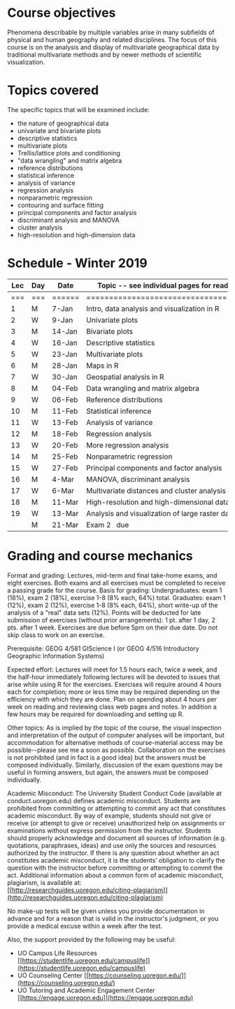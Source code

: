 # Course objectives #

Phenomena describable by multiple variables arise in many subfields of physical and human geography and related disciplines.  The focus of this course is on the analysis and display of multivariate geographical data by traditional multivariate methods and by newer methods of scientific visualization.

# Topics covered #

The specific topics that will be examined include:

- the nature of geographical data
- univariate and bivariate plots
- descriptive statistics
- multivariate plots
- Trellis/lattice plots and conditioning
- "data wrangling" and matrix algebra
- reference distributions
- statistical inference
- analysis of variance
- regression analysis
- nonparametric regression
- contouring and surface fitting
- principal components and factor analysis
- discriminant analysis and MANOVA
- cluster analysis
- high-resolution and high-dimension data

# Schedule - Winter 2019 #

| Lec |  Day | Date    | Topic -- see individual pages for readings   | Exercises and Exams (out)       |due|
| --- |  --- | --------|  --- | --- | --- |
| === |===|======|=====================================|=========================|====|
| 1   | M  |  7-Jan | Intro, data analysis and visualization in R     | 1 Getting and using R & RStudio |   |
| 2   | W  |  9-Jan | Univariate plots                                | 2 Univariate plots              |   |
| 3   | M  | 14-Jan | Bivariate plots                                 | Packages and data               | 1 |
| 4   | W  | 16-Jan | Descriptive statistics                          | 3 Bivariate plots and statistics| 2 |
| 5   | W  | 23-Jan | Multivariate plots                              |                                 |   |
| 6   | M  | 28-Jan | Maps in R                                       | 4 Multivariate plots            | 3 |
| 7   | W  | 30-Jan | Geospatial analysis in R                        |                                 |   |
| 8   | M  | 04-Feb | Data wrangling and matrix algebra               | 5 Matrix algebra                | 4 |
| 9   | W  | 06-Feb | Reference distributions                         | Exam 1 -- due 16-Feb            |   |
| 10  | M  | 11-Feb | Statistical inference                           |                                 |   |
| 11  | W  | 13-Feb | Analysis of variance                            | 6 CI's, t-tests, ANOVA          |   |
| 12  | M  | 18-Feb | Regression analysis                             |                                 | 5 |         
| 13  | W  | 20-Feb | More regression analysis                        | 7 Regression analysis           |   |
| 14  | M  | 25-Feb | Nonparametric regression                        |                                 | 6 |   
| 15  | W  | 27-Feb | Principal components and factor analysis        |                                 |   |
| 16  | M  |  4-Mar | MANOVA, discriminant analysis                   | 8 Multivariate analysis         | 7 |
| 17  | W  |  6-Mar | Multivariate distances and cluster analysis     |                                 |   |
| 18  | M  | 11-Mar | High-resolution and high-dimensional data sets  | Exam 2 -- due 21-Mar            |   |
| 19  | W  | 13-Mar | Analysis and visualization of large raster data sets |                            |   |
|     | M  | 21-Mar | Exam 2   due                                    |                                 | 8 |       


# Grading and course mechanics #

Format and grading:  Lectures, mid-term and final take-home exams, and eight exercises.  Both exams and all exercises must be completed to receive a passing grade for the course.  Basis for grading:  Undergraduates:  exam 1 (18%), exam 2 (18%), exercise 1-8 (8% each, 64%) total.  Graduates:  exam 1 (12%), exam 2 (12%), exercise 1-8 (8% each, 64%), short write-up of the analysis of a "real" data sets (12%).  Points will be deducted for late submission of exercises (without prior arrangements):  1 pt. after 1 day, 2 pts. after 1 week. Exercises are due before 5pm on their due date.  Do not skip class to work on an exercise.

Prerequisite:  GEOG 4/581 GIScience I (or GEOG 4/516  Introductory Geographic Information Systems)

Expected effort:  Lectures will meet for 1.5 hours each, twice a week, and the half-hour immediately following lectures will be devoted to issues that arise while using R for the exercises.  Exercises will require around 4 hours each for completion; more or less time may be required depending on the efficiency with which they are done.  Plan on spending about 4 hours per week on reading and reviewing class web pages and notes.  In addition a few hours may be required for downloading and setting up R.

Other topics:  As is implied by the topic of the course, the visual inspection and interpretation of the output of computer analyses will be important, but accommodation for alternative methods of course-material access may be possible--please see me a soon as possible.  Collaboration on the exercises is not prohibited (and in fact is a good idea) but the answers must be composed individually.  Similarly, discussion of the exam questions may be useful in forming answers, but again, the answers must be composed individually.  

Academic Misconduct: The University Student Conduct Code (available at conduct.uoregon.edu) defines academic misconduct. Students are prohibited from committing or attempting to commit any act that constitutes academic misconduct. By way of example, students should not give or receive (or attempt to give or receive) unauthorized help on assignments or examinations without express permission from the instructor. Students should properly acknowledge and document all sources of information (e.g. quotations, paraphrases, ideas) and use only the sources and resources authorized by the instructor. If there is any question about whether an act constitutes academic misconduct, it is the students’ obligation to clarify the question with the instructor before committing or attempting to commit the act. Additional information about a common form of academic misconduct, plagiarism, is available at:  
 [[http://researchguides.uoregon.edu/citing-plagiarism]](http://researchguides.uoregon.edu/citing-plagiarism)  

No make-up tests will be given unless you provide documentation in advance and for a reason that is valid in the instructor's judgment, or you provide a medical excuse within a week after the test.

Also, the support provided by the following may be useful: 

- UO Campus Life Resources [[https://studentlife.uoregon.edu/campuslife]](https://studentlife.uoregon.edu/campuslife)
- UO Counseling Center [[https://counseling.uoregon.edu/]](https://counseling.uoregon.edu/)
- UO Tutoring and Academic Engagement Center [[https://engage.uoregon.edu]](https://engage.uoregon.edu)


